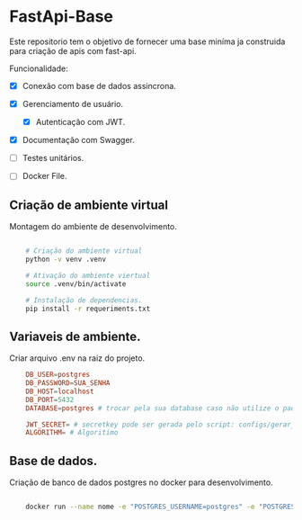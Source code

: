 # FastApi-Base

Este repositorio tem o objetivo de fornecer uma base miníma ja construida para criação de apis com fast-api.

Funcionalidade:

- [x] Conexão com base de dados assincrona.
- [x] Gerenciamento de usuário.
    - [x] Autenticação com JWT.
- [x] Documentação com Swagger.
- [ ] Testes unitários.
- [ ] Docker File.


## Criação de ambiente virtual

Montagem do ambiente de desenvolvimento.
```sh

    # Criação do ambiente virtual
    python -v venv .venv

    # Ativação do ambiente viertual
    source .venv/bin/activate

    # Instalação de dependencias.
    pip install -r requeriments.txt

```

## Variaveis de ambiente.

Criar arquivo .env na raiz do projeto.

```conf
    DB_USER=postgres
    DB_PASSWORD=SUA_SENHA
    DB_HOST=localhost
    DB_PORT=5432
    DATABASE=postgres # trocar pela sua database caso não utilize o padrão.

    JWT_SECRET= # secretkey pode ser gerada pelo script: configs/gerar_secret.py
    ALGORITHM= # Algoritimo
```


## Base de dados.

Criação de banco de dados postgres no docker para desenvolvimento.

```sh

    docker run --name nome -e "POSTGRES_USERNAME=postgres" -e "POSTGRES_PASSWORD=SUA_SENHA" -p 5432:5432 -d postgres

```


